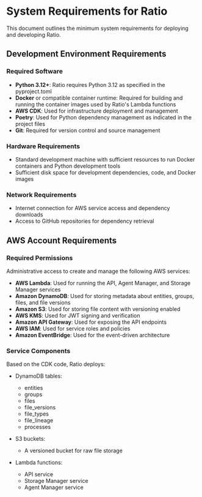 # System Requirements for Ratio

This document outlines the minimum system requirements for deploying and developing Ratio.

## Development Environment Requirements

### Required Software

- **Python 3.12+**: Ratio requires Python 3.12 as specified in the pyproject.toml
- **Docker** or compatible container runtime: Required for building and running the container images used by Ratio's Lambda functions
- **AWS CDK**: Used for infrastructure deployment and management
- **Poetry**: Used for Python dependency management as indicated in the project files
- **Git**: Required for version control and source management

### Hardware Requirements

- Standard development machine with sufficient resources to run Docker containers and Python development tools
- Sufficient disk space for development dependencies, code, and Docker images

### Network Requirements

- Internet connection for AWS service access and dependency downloads
- Access to GitHub repositories for dependency retrieval

## AWS Account Requirements

### Required Permissions

Administrative access to create and manage the following AWS services:

- **AWS Lambda**: Used for running the API, Agent Manager, and Storage Manager services
- **Amazon DynamoDB**: Used for storing metadata about entities, groups, files, and file versions
- **Amazon S3**: Used for storing file content with versioning enabled
- **AWS KMS**: Used for JWT signing and verification
- **Amazon API Gateway**: Used for exposing the API endpoints
- **AWS IAM**: Used for service roles and policies
- **Amazon EventBridge**: Used for the event-driven architecture

### Service Components

Based on the CDK code, Ratio deploys:

- DynamoDB tables:
  - entities
  - groups
  - files
  - file_versions
  - file_types
  - file_lineage
  - processes

- S3 buckets:
  - A versioned bucket for raw file storage

- Lambda functions:
  - API service
  - Storage Manager service
  - Agent Manager service